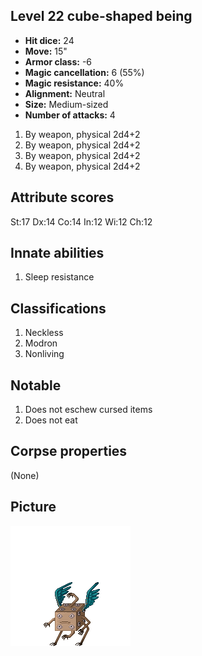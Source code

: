 ## Level 22 cube-shaped being
- **Hit dice:** 24
- **Move:** 15"
- **Armor class:** -6
- **Magic cancellation:** 6 (55%)
- **Magic resistance:** 40%
- **Alignment:** Neutral
- **Size:** Medium-sized
- **Number of attacks:** 4
1. By weapon, physical 2d4+2
2. By weapon, physical 2d4+2
3. By weapon, physical 2d4+2
4. By weapon, physical 2d4+2
## Attribute scores
St:17 Dx:14 Co:14 In:12 Wi:12 Ch:12
## Innate abilities
1. Sleep resistance
## Classifications
1. Neckless
2. Modron
3. Nonliving
## Notable
1. Does not eschew cursed items
2. Does not eat
## Corpse properties
(None)
## Picture
![Modron quadrone](https://github.com/hyvanmielenpelit/GnollHackTileSet/blob/main/Monsters/modron_quadrone/modron_quadrone.png)
